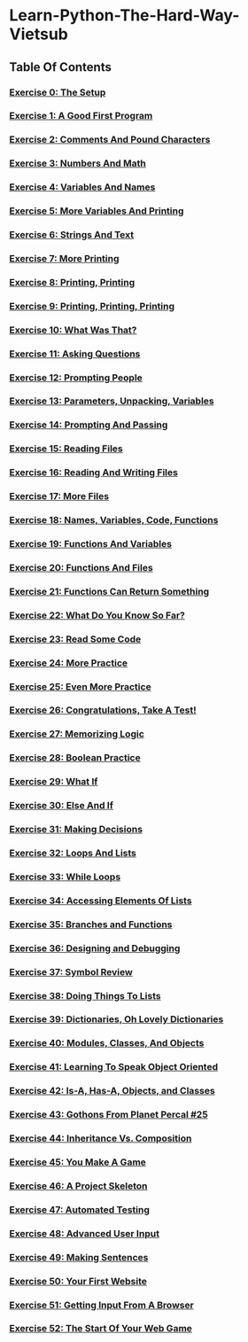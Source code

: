 # Learn-Python-The-Hard-Way-Vietsub

## Table Of Contents

### [Exercise 0: The Setup]()

### [Exercise 1: A Good First Program](./1/Exercise1.md)

### [Exercise 2: Comments And Pound Characters](./2/Exercise2.md)

### [Exercise 3: Numbers And Math](./3/Exercise3.md)

### [Exercise 4: Variables And Names](./4/Exercise4.md)

### [Exercise 5: More Variables And Printing](./5/Exercise5.md)

### [Exercise 6: Strings And Text](./6/Exercise6.md)

### [Exercise 7: More Printing](./7/Exercise7.md)

### [Exercise 8: Printing, Printing](./8/Exercise8.md)

### [Exercise 9: Printing, Printing, Printing](./9/Exercise9.md)

### [Exercise 10: What Was That?](./10/Exercise10.md)

### [Exercise 11: Asking Questions](./11/Exercise11.md)

### [Exercise 12: Prompting People](./12/Exercise12.md)

### [Exercise 13: Parameters, Unpacking, Variables](./13/Exercise13.md)

### [Exercise 14: Prompting And Passing](./14/Exercise14.md)

### [Exercise 15: Reading Files](./15/Exercise15.md)

### [Exercise 16: Reading And Writing Files](./16/Exercise16.md)

### [Exercise 17: More Files](./17/Exercise17.md)

### [Exercise 18: Names, Variables, Code, Functions](./18/Exercise18.md)

### [Exercise 19: Functions And Variables](./19/Exercise19.md)

### [Exercise 20: Functions And Files]()

### [Exercise 21: Functions Can Return Something]()

### [Exercise 22: What Do You Know So Far?](./22/Exercise22.md)

### [Exercise 23: Read Some Code](./23/Exercise23.md)

### [Exercise 24: More Practice](./24/Exercise24.md)

### [Exercise 25: Even More Practice](./25/Exercise25.md)

### [Exercise 26: Congratulations, Take A Test!](./26/Exercise26.md)

### [Exercise 27: Memorizing Logic](./27/Exercise27.md)

### [Exercise 28: Boolean Practice]()

### [Exercise 29: What If]()

### [Exercise 30: Else And If]()

### [Exercise 31: Making Decisions]()

### [Exercise 32: Loops And Lists]()

### [Exercise 33: While Loops]()

### [Exercise 34: Accessing Elements Of Lists](./34/Exercise34.md)

### [Exercise 35: Branches and Functions]()

### [Exercise 36: Designing and Debugging]()

### [Exercise 37: Symbol Review]()

### [Exercise 38: Doing Things To Lists]()

### [Exercise 39: Dictionaries, Oh Lovely Dictionaries]()

### [Exercise 40: Modules, Classes, And Objects]()

### [Exercise 41: Learning To Speak Object Oriented]()

### [Exercise 42: Is-A, Has-A, Objects, and Classes]()

### [Exercise 43: Gothons From Planet Percal #25]()

### [Exercise 44: Inheritance Vs. Composition]()

### [Exercise 45: You Make A Game]()

### [Exercise 46: A Project Skeleton]()

### [Exercise 47: Automated Testing]()

### [Exercise 48: Advanced User Input]()

### [Exercise 49: Making Sentences]()

### [Exercise 50: Your First Website]()

### [Exercise 51: Getting Input From A Browser]()

### [Exercise 52: The Start Of Your Web Game]()
